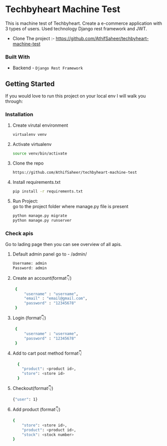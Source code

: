# Techbyheart Machine Test
This is machine test of Techbyheart. Create a e-commerce application with 3 types of users. Used technology Django rest framework and JWT.

- Clone The project :- https://github.com/AthifSaheer/techbyheart-machine-test

### Built With

* Backend - `Django Rest Framework`

<!-- GETTING STARTED -->
## Getting Started

If you would love to run this project on your local env I will walk you through:

### Installation

1. Create virutal environment
   ```sh
   virtualenv venv
   ```
   
2. Activate virtualenv
   ```sh
   source venv/bin/activate
   ```
   
3. Clone the repo
   ```sh
   https://github.com/AthifSaheer/techbyheart-machine-test
   ```
   
4. Install requirements.txt
   ```sh
   pip install -r requirements.txt
   ```
   
5. Run Project: <br>
   go to the project folder where manage.py file is present
   ```sh
   python manage.py migrate
   python manage.py runserver
   ```

### Check apis

Go to lading page then you can see overview of all apis.

1. Default admin panel go to - /admin/
    ```sh
    Username: admin
    Password: admin
    ```

2. Create an account(format👇)
   ```sh
    {
        "username" : "username",
        "email" : "email@gmail.com",
        "password" : "12345678"
    }
   ```
3. Login (format👇)
   ```sh
    {
        "username" : "username",
        "password" : "12345678"
    }
   ```
4. Add to cart post method format👇
    ```sh
      {
        "product": <product id>,
        "store": <store id>
      }
   ```
5. Checkout(format👇)
    ```sh
    {"user": 1}
   ```
   
6. Add product (format👇)
    ```sh
    {
        "store": <store id>,
        "product": <product id>,
        "stock": <stock number>
    }
   ```
